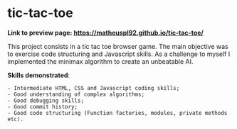 # tic-tac-toe

**Link to preview page: https://matheuspl92.github.io/tic-tac-toe/**

This project consists in a tic tac toe browser game. The main objective was to exercise code structuring and Javascript skills. As a challenge to myself I implemented the minimax algorithm to create an unbeatable AI.

**Skills demonstrated**:

    - Intermediate HTML, CSS and Javascript coding skills;
    - Good understanding of complex algorithms;
    - Good debugging skills;
    - Good commit history;
    - Good code structuring (Function factories, modules, private methods etc).



